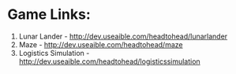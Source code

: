 

# Game Links:

1. Lunar Lander - http://dev.useaible.com/headtohead/lunarlander
2. Maze - http://dev.useaible.com/headtohead/maze
3. Logistics Simulation - http://dev.useaible.com/headtohead/logisticssimulation
